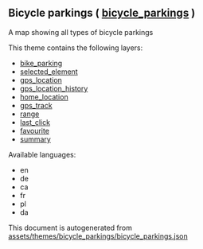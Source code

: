 [//]: # (WARNING: this file is automatically generated. Please find the sources at the bottom and edit those sources)



 Bicycle parkings ( [bicycle_parkings](https://mapcomplete.org/bicycle_parkings) ) 
-----------------------------------------------------------------------------------



A map showing all types of bicycle parkings

This theme contains the following layers:



  - [bike_parking](../Layers/bike_parking.md)
  - [selected_element](../Layers/selected_element.md)
  - [gps_location](../Layers/gps_location.md)
  - [gps_location_history](../Layers/gps_location_history.md)
  - [home_location](../Layers/home_location.md)
  - [gps_track](../Layers/gps_track.md)
  - [range](../Layers/range.md)
  - [last_click](../Layers/last_click.md)
  - [favourite](../Layers/favourite.md)
  - [summary](../Layers/summary.md)


Available languages:



  - en
  - de
  - ca
  - fr
  - pl
  - da
 

This document is autogenerated from [assets/themes/bicycle_parkings/bicycle_parkings.json](https://github.com/pietervdvn/MapComplete/blob/develop/assets/themes/bicycle_parkings/bicycle_parkings.json)
